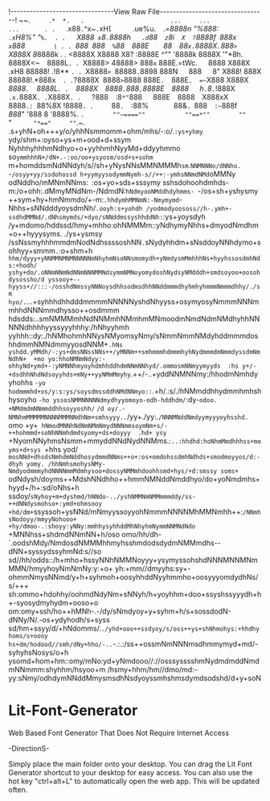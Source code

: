 !--------------------------------View Raw File---------------------------------!
~~.`      .*  *.   .                        ...     ...              ...       .
.    `.x88`.`^x~`.`xH(`      `.ue%u.`  `.=*8888n  "%888:`     .x`H8%"    "`%.  .
.   `X888` x`8`.`8888h`   .d`88`  z`8i`  X  ?`8888f` `888x`   x`888`         \ .
.  `*888*` `888`  %`88`  `888E`    `88`  `88`x.`8888X`.`888`> `X888X 8*8888k  \.
.  <8888X X8888   X8?    :8888E    ^""  '8888k 8888X  '"*8h.  8888X<~`  `8888L`.
. `X8888>  48888> 888`x`  888E.=tWc.`   `8888 X888X   .xH8    88888!    .!8** `.
. `X8888`> `88888`.`8898  888N`   `888`   `8" X888!   888X`   `88888!.*888x`   .
. `?8888X` `8888`>`8888   888E`.  `888E`.  =~`X888   X888X`   `*8888`.  `8888L`.
.  `8888X`  `8888`.`888`,`8888E`  `8888`   `h`.`8*`.`!888X` .x.`888X`. .`X888X`.
.   `?888`  `:8`*"`888`   `888E`  `8888`  `X888xX`   `8888`.: `88%8X    !8888` .
.      `88`.  `:88%`       `88&`. `888`  :~`888f`     `*888*"  '888   8  '8888%.
`.        ^"~====""           ""==*""        ""        `"`      "*=="     ""`.~.
.s+yhN+oh+++y/o/yhhNsmmomm+ohm/mhs/-:o/.`:ys+yhmy `ydy/shm+:oyso+ys+m+ood+d+ssym
NyhhhyhhhmNdhyo+o+yyhhmhNyyMd+ddyyhmmo so`ymmhhhN+/dN+.-:oo/oo+ysyosm/osd+s+sohm
`m+homddsmNdNNdyh/s//sh+yNysNNsMMNMMMh`sm`.`NNMNNNo/dNNho.` -`/osyy+yy/ssdohossd
h+yymyysodymmNymh-s//++:-ymhsNNmdNMd`oMMNy odNddho/mMNmNNms:` `:os+yo+sds+sssymy
sshsdohoohdmhds-m:/o+ohh:.dMmyMNdNm-/NdmdN:`hNdmyooNMddhdyhmms- `-/os+sh+yshysmy
++sym+hy+hmNmmdo/+-m:`.hhdymhMMNmN:-Nmymymd`-Nhhs+sNNdddyoysdmNh/``.ooyh:s+yohdh
/yodmodyoososs//h-.ymh+-ssdhdMMNd/.dNhsmymds/+dyo/sNNddmssyshhddNh:``:ys+yoysdyh
/y+mdomo/hddssd/hmy+mhho:ohNMMMm::yNdhymyNhhs+dmyodNmdhm+o++hyyysyms. ./ys+ysmsy
/ssNssmyhhhmmdmNodNdhssssoshNN`.`sNydyhhdm+sNsddoyNNhdymo+sohhyy+smmm`.`:o+shm+h
`hhm/dyyy+yNNMMNMNMNNNNNmNhyhmNsoNNsmomydh+yNmdysmMmhhhNs+hyyhssosdmhNds:+hodh/ 
yshy+do/.oNNmNNmNdNNmNNNMMNdsymmNMNoyomydoshNydsyNMdddh+smdsoyoo+oosohdysossho/d
yssooy+--hyyss+//:::-/osshdNmssyNNNoysdhhsodmsdhhNNddmmmdhyhmhyhmmmNmmmdhhy/./sm
hyo/.`...+syhhhdhhdddmmmmNNNNNyshdNhyyss+osymyosyNmmmNNNmmhhdNNNmmdhysso++osdmmm
hdsdds:..smNMMMmhNdNNMmhNMmhmMNmoodmNmdNdmNMdhyhhNNNNNdhhhhyyssyyyhhhy:/hNhyyhmh
yyhhh::dy:./hNMhohmhNNysNMyomsyNmy/sNmmNmmNMdyhddmmmdoshhdmmNMNdmmyyosdNNM+`.hNs
yshdd.yMMdh/-:ys+dmsNNssNNs++/yMNNm++smhmmmhdmmmhyhNydmmmdmNmmdyssdmNmNdhN+  +mo
yo:hhoNMNmNdyy:-ohhyNd+ymd+-:yNMNNhmyoyhdmhhddhdmNNmNNhyd/.ommosmNNmyymyyds  :hs
y+/-+dsdhhNhdNdsoyyhds+mNy++yyNMmMmyhy`.++/-..+yddNNMNNmy:/hhodmNmhdyyhohhs `-yo
hodmmmhd+os/y:s:ys/soysdmssddhNMdNNmyo::`.+h/.:s/./hNMmddhhydmmhmhshhysoyho `-ho
yssosNMMNNNNNdmydhyyomoyo-odh-hddhdm/`:dy-`odoo.` `+NMdmdmNNmmddhhsoyyoshh/` `/d
oy/.-NMNhmMMMMMNNNNMMMNNdhNm+smhsyyy..`/yy+./yy:.`/NNNMNddNmdyymyyyoyhsshd. `omo
+y+` hNmodMNNhNdNmNMmNmydNNNmmsoymNm+s/-++hohmmd+soNhNNmhdmdsyomy+ds+doyyy  .hd+
ysy` +NyomNNyhmsNsmm+mmyddNNdNydNNMms.:`..:hhdhd:hoNhmMmdhhhss+moyms+d+sys `+hhs
yod/ `mosNNd+dhsdsNmhdmNddhosydmmdNNms++o+:os+omdohssdmhNdhds+smodmoyyos/d:-dhyh
yomy. /hhNmhsmohysNMy-NmdyodmmmyhdNNNNmmMdmhysoo+dossyNMMmhdoohhsmd+hys/+d:smssy
soms+` odNdysh/doyms++MdshNNdhho++hmmNMNddNmddhyo/do+yoNmdmhs+hyyd+/h+:sd/oNhs+h
ssdoy/``sNyhoy+m+dyshmd/hNNdo-../yshNMMNmNMMmmmddy/ss-++dNNdysmohso+:ymd+ohmsooy
+hd/dm+``ssyssoh+ysNNd/mNmyyssoyyohNmmmNNNNMhMMNmhh++:``/NNmhsNodoyy/mmyyNohooo+
+hy/dmoo-.:shoyy:yNNy:mmhhysyhhddMhNhyhmNymmNNMNdNdo``  +MNNhss+shdmdNNmNN+h/oso
omo/hh/dh-`.oodshMdy/NmdosdNMMMhhmyhsshmdodsdydmNMMmdhs--dNN+syssydssyhmNd:s//so
sd//hh/odds::/h+mho+hssyNNhNMMNoyyy+ysymyssohshdNNNMNNMNmMMN/hmyyhoyNmNmNy:y:+o+
yh:+mm//dmyyhs:sy+-ohmmNmysNNmd/y+h+syhmoh+oosyhhddNyyhmmho+oosyyyomdydhNs/s/+++
sh:ommo+hdohhy/oohmdNdyNm+sNNyh/h+yoyhhm+doo+ssyshssyyydh+h+-syosydmyhydm+ooso+o
om:omy+ssh/ho++hMNh-.-/dy/sNmdyoy+y+syhm+h/s+sossdodN-dNNy/N/.-os+ydyhodh/s+syss
sd/hm+ssyy/d/+hNdomms/.``./yhd+ooo++ssdyoy/s/oss++ys+shNhmohys:+hhdhyhoms/s+oooy
hs+dm/hodood//smh/dNy+hho/-..``-.:.:/ss++ossmNmNNNmsdhmmymyd+md/-syhyhsNosys/o+h
ysomd+hom+hm::omy/mNo:yd+yNmdooo//://osssysssshmNydmdmddNmdmNNmmm:shyhhm/hsyoo+m
/hsmy+hhm/hm//dmo/md:-yy:sNmy/odhdymNNddMmysmsdhNsdyoyssmhshmsdymdsodshd/d+y+soN



# Lit-Font-Generator
Web Based Font Generator That Does Not Require Internet Access


-DirectionS-                                                                            
                                                                  

Simply place the main folder onto your desktop.
You can drag the Lit Font Generator shortcut to your desktop for easy access.
You can also use the hot key "ctrl+alt+L" to automatically open the web app.
This will be updated often.
